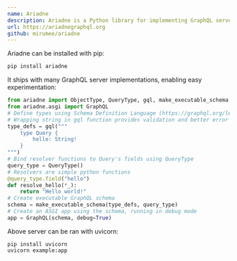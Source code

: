 ```yaml
---
name: Ariadne
description: Ariadne is a Python library for implementing GraphQL servers using schema-first approach. It supports both synchronous and asynchronous query execution, ships with batteries included for common GraphQL server problems like query cost validation or performance tracing and has simple API that is easy to extend or replace.
url: https://ariadnegraphql.org
github: mirumee/ariadne
---
```


Ariadne can be installed with pip:

```bash
pip install ariadne
```

It ships with many GraphQL server implementations, enabling easy experimentation:

```python
from ariadne import ObjectType, QueryType, gql, make_executable_schema
from ariadne.asgi import GraphQL
# Define types using Schema Definition Language (https://graphql.org/learn/schema/)
# Wrapping string in gql function provides validation and better error traceback
type_defs = gql("""
    type Query {
        hello: String!
    }
""")
# Bind resolver functions to Query's fields using QueryType
query_type = QueryType()
# Resolvers are simple python functions
@query_type.field("hello")
def resolve_hello(*_):
    return "Hello world!"
# Create executable GraphQL schema
schema = make_executable_schema(type_defs, query_type)
# Create an ASGI app using the schema, running in debug mode
app = GraphQL(schema, debug=True)
```

Above server can be ran with uvicorn:

```
pip install uvicorn
uvicorn example:app
```
